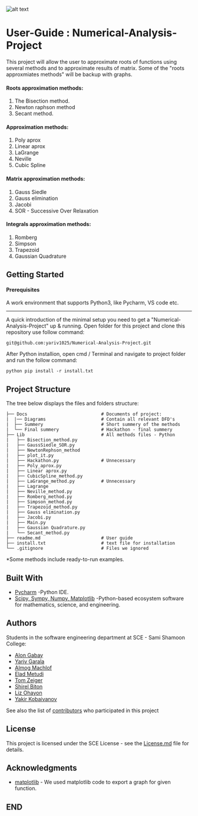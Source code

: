 ![alt text](https://i.imgur.com/ZNpFSo2.png)

# User-Guide : Numerical-Analysis-Project

This project will allow the user to approximate roots of functions using several methods
and to approximate results of matrix.
Some of the "roots approxmiates methods" will be backup with graphs.

#### Roots approximation methods:
1. The Bisection method.
2. Newton raphson method
3. Secant method.

#### Approximation methods:
1. Poly aprox
2. Linear aprox
3. LaGrange
4. Neville
5. Cubic Spline

#### Matrix approximation methods:
1. Gauss Siedle
2. Gauss elimination
3. Jacobi
4. SOR - Successive Over Relaxation

#### Integrals approximation methods:
1. Romberg
2. Simpson
3. Trapezoid
4. Gaussian Quadrature

## Getting Started
#### Prerequisites

A work environment that supports Python3, like Pycharm, VS code etc.
_____________________

A quick introduction of the minimal setup you need to get a "Numerical-Analysis-Project" up & running.
Open folder for this project and clone this repository use follow command:
```
git@github.com:yariv1025/Numerical-Analysis-Project.git
```
After Python installion, open cmd / Terminal and navigate to project folder and run the follow command:
```
python pip install -r install.txt
```

Project Structure
------------------
The tree below displays the files and folders structure:
```
├── Docs                            # Documents of project:
|  |── Diagrams                     # Contain all relevant DFD's
|  ├── Summery                      # Short summery of the methods
|  └── Final summery                # Hackathon - final summery  
├── Lib                             # All methods files - Python
|   ├── Bisection_method.py
|   ├── GaussSiedle_SOR.py
|   ├── NewtonRephson_method
|   ├── plot_it.py
|   ├── Hackathon.py                # Unnecessary
|   ├── Poly_aprox.py
|   ├── Linear aprox.py
|   ├── CubicSpline_method.py
|   ├── LaGrange_method.py          # Unnecessary
|   ├── Lagrange
|   ├── Neville_method.py
|   ├── Romberg_method.py
|   ├── Simpson_method.py
|   ├── Trapezoid_method.py
|   ├── Gauss elimination.py
|   ├── Jacobi.py
|   ├── Main.py
|   ├── Gaussian Quadrature.py
|   └── Secant_method.py
├── readme.md                       # User guide
├── install.txt                     # text file for installation
└── .gitignore                      # Files we ignored

```
*Some methods include ready-to-run examples.

Built With
----------
* [Pycharm](https://www.jetbrains.com/pycharm/) -Python IDE.
* [Scipy, Sympy, Numpy, Matplotlib](https://www.scipy.org/) -Python-based ecosystem software for mathematics, science, and engineering.

Authors
-------
Students in the software engineering department at SCE - Sami Shamoon College:
* [Alon Gabay](https://github.com/alongabay)
* [Yariv Garala](https://github.com/yariv1025)
* [Almog Machlof](https://github.com/Almogma)
* [Elad Metudi]()
* [Tom Zeiger](https://github.com/TomZaiger)
* [Shirel Biton](https://github.com/shirelBiton)
* [Liz Ohayon](https://github.com/lizohayon)
* [Yakir Kobaivanov](https://github.com/yakirk1)

See also the list of [contributors](https://github.com/yariv1025/Numerical_Analysis_Project/graphs/contributors) who participated in this project

License
-------
This project is licensed under the SCE License - see the [License.md](https://gist.github.com/Numerical_Analysis_Project/LICENSE.md) file for  details.

Acknowledgments
---------------
* [matplotlib](https://matplotlib.org/gallery/lines_bars_and_markers/simple_plot.html) - We used matplotlib code to export a graph for given function.
## END
